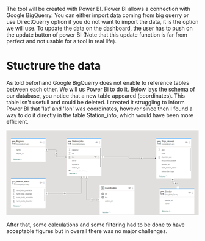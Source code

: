 The tool will be created with Power BI. Power BI allows a connection with Google BigQuerry. You can either import data coming from big querry or use DirectQuerry option if you do not want to import the data, it is the option we will use. To update the data on the dashboard, the user has to push on the update button of power BI (Note that this update function is far from perfect and not usable for a tool in real life).

# Stuctrure the data
As told beforhand Google BigQuerry does not enable to reference tables between each other. We will us Power Bi to do it. Below lays the schema of our database, you notice that a new table appeared (coordinates). This table isn't usefull and could be deleted. I created it struggling to inform Power BI that 'lat' and 'lon' was coordinates, however since then I found a way to do it directly in the table Station_info, which would have been more efficient.

<img src="../Images/structure_db.png" alt="structure db" width="1000">

After that, some calculations and some filtering had to be done to have acceptable figures but in overall there was no major challenges.
